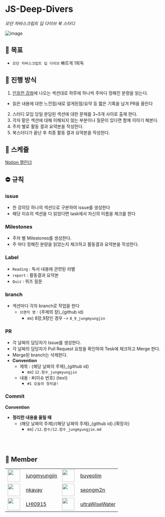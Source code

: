 # JS-Deep-Divers
*모던 자바스크립트 딥 다이브 북 스터디*

![image](https://user-images.githubusercontent.com/36308113/224690413-fac1e4e7-f068-49c4-812b-aeac609a96d0.png) 

## 🎯 목표

- `모던 자바스크립트 딥 다이브` 빠르게 1회독

## 📎 진행 방식

1. [인프런 강좌](https://www.inflearn.com/course/%EB%AA%A8%EB%8D%98-%EC%9E%90%EB%B0%94%EC%8A%A4%ED%81%AC%EB%A6%BD%ED%8A%B8-%EB%94%A5%EB%8B%A4%EC%9D%B4%EB%B8%8C)에 나오는 섹션대로 하루에 하나씩 주마다 정해진 분량을 읽는다.
 - 읽은 내용에 대한 느낀점/새로 알게된점/요약 등 짧은 기록을 남겨 PR을 올린다
2. 스터디 모임 당일 분담된 섹션에 대한 문제를 3~5개 사이로 출제 한다.
3. 각자 맡은 섹션에 대해 이해되지 않는 부분이나 질문이 있다면 함께 이야기 해본다.
4. 주차 별로 활동 결과 요약본을 작성한다.
5. 북스터디가 끝난 후 최종 활동 결과 요약본을 작성한다.

## 📅 스케쥴
[Notion 캘린더](https://molly05b.notion.site/f8f5935df51747b2a98a632bb5d707b3?v=8e03969f7e9d4e08a5d7cc5c08c8a9a7)


## ⛔️ 규칙
### issue

- 한 강의당 하나의 섹션으로 구분하여 issue를 생성한다
- 해당 이슈의 섹션을 다 읽었다면 task에서 자신의 이름을 체크를 한다

### Milestones

- 주차 별 Milestones를 생성한다.
- 주 마다 정해진 분량을 읽었는지 체크하고 활동결과 요약본을 작성한다.

### Label

- `Reading` : 독서 내용에 관련된 라벨
- `report` : 활동결과 요약본
- `Quiz` : 퀴즈 질문

### branch

- 섹션마다 각자 branch로 작업을 한다
    - `브랜치 명`  : {주제의 장}_{github id}
        - ex) 8장,9장인 경우 -> `8_9_jungmyungjin` 

### PR

- 각 날짜의 담당자가 Issue를 생성한다.
- 각 날짜의 담당자가 Pull Request 요청을 확인하여 Tesk에 체크하고 Merge 한다.
- Merge된 branch는 삭제한다.
- **Convention**
    - 제목 : {해당 날짜의 주제}_{github id}
        - ex) `12.함수_jungmyungjin`
    - 내용 : #{이슈 번호} {text}
        - `#1 오늘의 정리글!`

### Commit

**Convention**

- **정리한 내용을 올릴 때**
    - {해당 날짜의 주제}/{해당 날짜의 주제}_{github id}.{확장자}
        - ex) `/12.함수/12.함수_jungmyungjin.md`   
<br/>
<br/>

## 🧸 Member

|     |     |     |     | 
|-----|-----|-----|-----|
| <img align="left" width="40" height="40" src="https://avatars.githubusercontent.com/u/36308113?s=96&v=4"> | [jungmyungjin](https://github.com/jungmyungjin) | <img align="left" width="40" height="40" src="https://avatars.githubusercontent.com/u/48405400?v=4"> | [buyeolim](https://github.com/buyeolim) |
| <img align="left" width="40" height="40" src="https://avatars.githubusercontent.com/u/88541598?v=4"> | [nkavay](https://github.com/nkavay) | <img align="left" width="40" height="40" src="https://avatars.githubusercontent.com/u/62044613?v=4"> | [seongm2n](https://github.com/seongm2n) |
| <img align="left" width="40" height="40" src="https://avatars.githubusercontent.com/u/41470637?v=4"> | [LHI0915](https://github.com/LHI0915) | <img align="left" width="40" height="40" src="https://avatars.githubusercontent.com/u/123616498?v=4"> | [ultraWiseWater](https://github.com/ultraWiseWater) |

